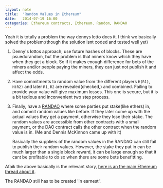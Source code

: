 ```yaml
---
layout: note
title:  "Random Values in Ethereum"
date:   2014-07-19 16:00
categories: Ethereum contracts, Ethereum, Random, RANDAO
---
```


Yeah it is totally a problem the way dennys lotto does it. I think we basically
solved the problem;(though the solution isnt coded and tested well yet)

1. Denny's lottos approach, use future hashes of blocks. These are psuedorandom,
   but the problem is that miners know which they have when they get a block. 
   So if it makes enough difference for bets of the miners and/or people paying
   the miners, they can just not publish it and affect the odds.

2. Have commitments to random value from the different players `H(R1)`, `H(R2)` 
   and later `R1`, `R2` are revealed(checked,) and combined. Failing to provide
   your value will give maximum losses. This one is secure, but it is a bit 
   tedious and inconvenient two step process.
 
3. Finally, have a [RANDAO](https://github.com/dennismckinnon/Ethereum-Contracts/tree/master/RANDAO)
   where some parties put stake(like ethers) in, and commit random values like
   before. If they later come up with the actual values they get a payment,
   otherwise they lose their stake. The random values are accessible from other
   contracts with a small payment, or the DAO contract calls the other contract
   when the random value is in. (Me and Dennis McKinnon came up with it)
   
   Basically the suppliers of the random values in the RANDAO can still fail to
   publish their random values. However, the stake they put in can be much larger
   than a single block reward, it can be large enough so that it cant be profitable
   to do so when there are some bets benefitting.

Afaik the above basically is the relevant story, 
[here is an the main Ethereum thread about it](https://forum.ethereum.org/discussion/comment/2758/).

The RANDAO still has to be created 'in earnest'.

